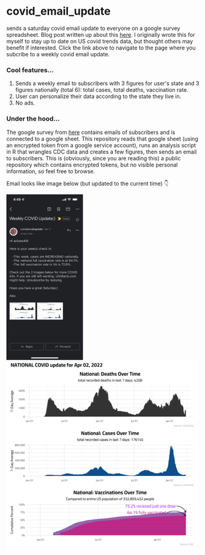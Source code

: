 # covid_email_update
sends a saturday covid email update to everyone on a google survey spreadsheet. Blog post written up about this [here](https://alexbass.me/projects/weekly-covid-update/). I originally wrote this for myself to stay up to date on US covid trends data, but thought others may benefit if interested. Click the link above to navigate to the page where you subcribe to a weekly covid email update.

### Cool features...
1. Sends a weekly email to subscribers with 3 figures for user's state and 3 figures nationally (total 6): total cases, total deaths, vaccination rate.
2. User can personalize their data according to the state they live in.
3. No ads.

### Under the hood...
The google survey from [here](https://alexbass.me/projects/weekly-covid-update/) contains emails of subscribers and is connected to a google sheet. This repository reads that google sheet (using an encrypted token from a google service account), runs an analysis script in R that wrangles CDC data and creates a few figures, then sends an email to subscribers. This is (obviously, since you are reading this) a public repository which contains encrypted tokens, but no visible personal information, so feel free to browse.

Email looks like image below (but updated to the current time) 👇

<img src="https://github.com/acbass49/covid_email_update/blob/master/IMG_17E9A72EF318-1.jpeg" width="200" />

<img src="https://github.com/acbass49/covid_email_update/blob/master/national.png" width="500" />
